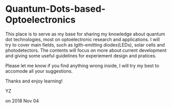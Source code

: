 # Quantum-Dots-based-Optoelectronics
This place is to serve as my base for sharing my knowledge about quantum dot technologies, most on optoelectronic research and applications. I will try to cover main fields, such as lgith-emitting diodes(LEDs), solar cells and photodetectors. The contents will focus on more about current development and giving some useful guidelines for experiement design and pratices.

Please let me know if you find anything wrong inside, I will try my best to accomode all your suggestions.

Thanks and enjoy learning!

YZ

on 2018 Nov 04
